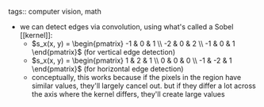 tags:: computer vision, math

- we can detect edges via convolution, using what's called a Sobel [[kernel]]:
	- $s_x(x, y) = \begin{pmatrix} -1 & 0 & 1 \\ -2 & 0 & 2 \\ -1 & 0 & 1 \end{pmatrix}$ (for vertical edge detection)
	- $s_x(x, y) = \begin{pmatrix} 1 & 2 & 1 \\ 0 & 0 & 0 \\ -1 & -2 & 1 \end{pmatrix}$ (for horizontal edge detection)
	- conceptually, this works because if the pixels in the region have similar values, they'll largely cancel out. but if they differ a lot across the axis where the kernel differs, they'll create large values